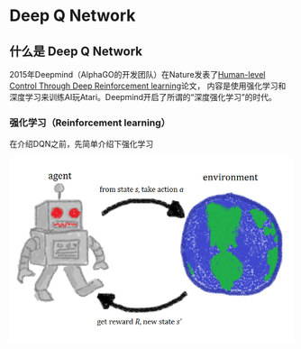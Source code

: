 # Deep Q Network

## 什么是 Deep Q Network

2015年Deepmind（AlphaGO的开发团队）在Nature发表了[Human-level Control Through Deep Reinforcement learning](https://github.com/Xib1uvXi/ai/blob/master/python/open-day/DQN.pdf)论文，
内容是使用强化学习和深度学习来训练AI玩Atari。Deepmind开启了所谓的“深度强化学习”的时代。

### 强化学习（Reinforcement learning）

在介绍DQN之前，先简单介绍下强化学习

![rl agent](./img/Rl_agent.png)